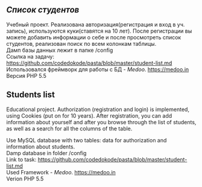 ***Список студентов***
---
Учебный проект.
Реализована авторизация(регистрация и вход в уч. запись), используются куки(ставятся на 10 лет).
После регистрации вы можете добавить информации о себе и после просмотреть список студентов, реализован поиск по всем колонкам таблицы.<br>
Дамп базы данных лежит в папке /config<br>
Ссылка на задачу: <https://github.com/codedokode/pasta/blob/master/student-list.md><br>
Использовался  фреймворк для работы с БД - _Medoo_. <https://medoo.in><br>
Версия PHP 5.5



**Students list**
---
Educational project.
Authorization (registration and login) is implemented, using Cookies (put on for 10 years). 
After registration, you can add information about yourself and after you browse through the list of students, as well as a search for all the columns of the table.

Use MySQL database with two tables: data for authorization and information about students.<br>
Damp database in folder /config<br>
Link to task: <https://github.com/codedokode/pasta/blob/master/student-list.md><br>
Used Framework - _Medoo_. <https://medoo.in><br>
Verion PHP 5.5
